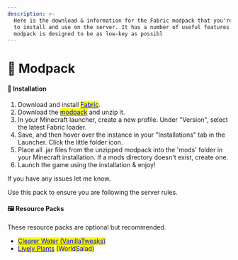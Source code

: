 ```yaml
---
description: >-
  Here is the download & information for the Fabric modpack that you're welcome
  to install and use on the server. It has a number of useful features. This
  modpack is designed to be as low-key as possibl
---
```


# 🔋 Modpack

#### 🔧  Installation

1. Download and install [<mark style="color:blue;">Fabric</mark>](https://fabricmc.net).
2. Download the [<mark style="color:blue;">modpack</mark>](https://cdn.discordapp.com/attachments/803495943340294184/1187110797294436482/chertia\_modpack\_2023-12-20.zip?ex=6595b215\&is=65833d15\&hm=ad008e832d1f02b26dda6655835c3a4ddf7056484851065cc585c080ed6a376f&) and unzip it.
3. In your Minecraft launcher, create a new profile. Under "Version", select the latest Fabric loader.
4. Save, and then hover over the instance in your "Installations" tab in the Launcher. Click the little folder icon.
5. Place all .jar files from the unzipped modpack into the 'mods' folder in your Minecraft installation. If a mods directory doesn't exist, create one.
6. Launch the game using the installation & enjoy!

If you have any issues let me know.

Use this pack to ensure you are following the server rules.

#### 🖼️ Resource Packs

These resource packs are optional but recommended.

* [<mark style="color:blue;">Clearer Water (VanillaTweaks)</mark>](https://cdn.discordapp.com/attachments/804827590388613160/1084991696762310747/chertia\_resourcepack\_clearer\_water.zip)
* [<mark style="color:blue;">Lively Plants</mark>](https://cdn.modrinth.com/data/JIt3C14V/versions/UZv86z5s/%C2%A72LivelyPlants.zip) <mark style="color:blue;">(WorldSalad)</mark>

